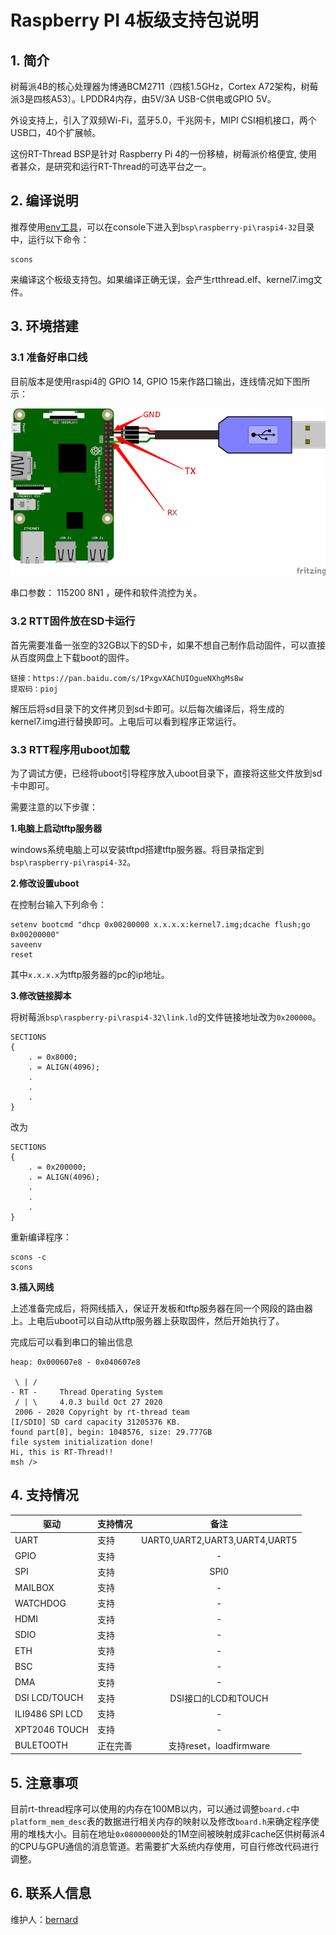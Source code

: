 # Raspberry PI 4板级支持包说明

## 1. 简介

树莓派4B的核心处理器为博通BCM2711（四核1.5GHz，Cortex A72架构，树莓派3是四核A53）。LPDDR4内存，由5V/3A USB-C供电或GPIO 5V。

外设支持上，引入了双频Wi-Fi，蓝牙5.0，千兆网卡，MIPI CSI相机接口，两个USB口，40个扩展帧。

这份RT-Thread BSP是针对 Raspberry Pi 4的一份移植，树莓派价格便宜, 使用者甚众，是研究和运行RT-Thread的可选平台之一。


## 2. 编译说明

推荐使用[env工具](https://www.rt-thread.org/page/download.html)，可以在console下进入到`bsp\raspberry-pi\raspi4-32`目录中，运行以下命令：

```
scons
```

来编译这个板级支持包。如果编译正确无误，会产生rtthread.elf、kernel7.img文件。


## 3. 环境搭建
### 3.1 准备好串口线

目前版本是使用raspi4的 GPIO 14, GPIO 15来作路口输出，连线情况如下图所示：

![raspi2](../raspi3-32/figures/raspberrypi-console.png)

串口参数： 115200 8N1 ，硬件和软件流控为关。

### 3.2 RTT固件放在SD卡运行

首先需要准备一张空的32GB以下的SD卡，如果不想自己制作启动固件，可以直接从百度网盘上下载boot的固件。

```
链接：https://pan.baidu.com/s/1PxgvXAChUIOgueNXhgMs8w
提取码：pioj
```

解压后将sd目录下的文件拷贝到sd卡即可。以后每次编译后，将生成的kernel7.img进行替换即可。上电后可以看到程序正常运行。

### 3.3 RTT程序用uboot加载

为了调试方便，已经将uboot引导程序放入uboot目录下，直接将这些文件放到sd卡中即可。

需要注意的以下步骤：

**1.电脑上启动tftp服务器**

windows系统电脑上可以安装tftpd搭建tftp服务器。将目录指定到`bsp\raspberry-pi\raspi4-32`。

**2.修改设置uboot**

在控制台输入下列命令：

```
setenv bootcmd "dhcp 0x00200000 x.x.x.x:kernel7.img;dcache flush;go 0x00200000"
saveenv
reset
```

其中`x.x.x.x`为tftp服务器的pc的ip地址。

**3.修改链接脚本**

将树莓派`bsp\raspberry-pi\raspi4-32\link.ld`的文件链接地址改为`0x200000`。

```
SECTIONS
{
    . = 0x8000;
    . = ALIGN(4096);
    .
    .
    .
}
```

改为

```
SECTIONS
{
    . = 0x200000;
    . = ALIGN(4096);
    .
    .
    .
}
```

重新编译程序：

```
scons -c
scons
```

**3.插入网线**

上述准备完成后，将网线插入，保证开发板和tftp服务器在同一个网段的路由器上。上电后uboot可以自动从tftp服务器上获取固件，然后开始执行了。

完成后可以看到串口的输出信息

```
heap: 0x000607e8 - 0x040607e8

 \ | /
- RT -     Thread Operating System
 / | \     4.0.3 build Oct 27 2020
 2006 - 2020 Copyright by rt-thread team
[I/SDIO] SD card capacity 31205376 KB.
found part[0], begin: 1048576, size: 29.777GB
file system initialization done!
Hi, this is RT-Thread!!
msh />
```

## 4. 支持情况

| 驱动 | 支持情况  |  备注  |
| ------ | ----  | :------:  |
| UART | 支持 | UART0,UART2,UART3,UART4,UART5 |
| GPIO | 支持 | - |
| SPI | 支持 | SPI0 |
| MAILBOX | 支持 | - |
| WATCHDOG | 支持 | - |
| HDMI | 支持 | - |
| SDIO | 支持 | - |
| ETH | 支持 | - |
| BSC | 支持 | - |
| DMA | 支持 | - |
| DSI LCD/TOUCH | 支持     | DSI接口的LCD和TOUCH |
| ILI9486 SPI LCD | 支持 | - |
| XPT2046 TOUCH | 支持     | - |
| BULETOOTH | 正在完善 | 支持reset，loadfirmware |

## 5. 注意事项

目前rt-thread程序可以使用的内存在100MB以内，可以通过调整`board.c`中`platform_mem_desc`表的数据进行相关内存的映射以及修改`board.h`来确定程序使用的堆栈大小。目前在地址`0x08000000`处的1M空间被映射成非cache区供树莓派4的CPU与GPU通信的消息管道。若需要扩大系统内存使用，可自行修改代码进行调整。

## 6. 联系人信息

维护人：[bernard][5]

[1]: https://www.rt-thread.org/page/download.html
[2]: https://developer.arm.com/tools-and-software/open-source-software/developer-tools/gnu-toolchain/gnu-a/downloads
[3]: https://downloads.raspberrypi.org/raspbian_lite_latest
[4]: https://etcher.io
[5]: https://github.com/BernardXiong
